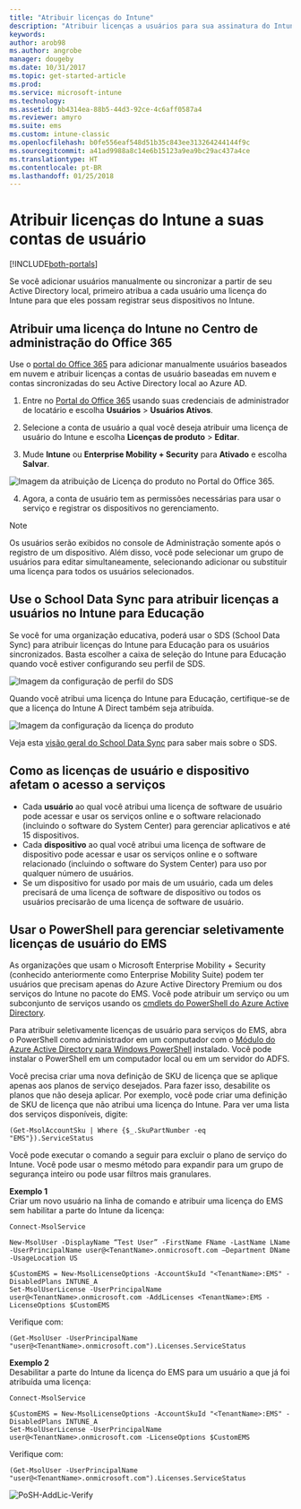 ```yaml
---
title: "Atribuir licenças do Intune"
description: "Atribuir licenças a usuários para sua assinatura do Intune"
keywords: 
author: arob98
ms.author: angrobe
manager: dougeby
ms.date: 10/31/2017
ms.topic: get-started-article
ms.prod: 
ms.service: microsoft-intune
ms.technology: 
ms.assetid: bb4314ea-88b5-44d3-92ce-4c6aff0587a4
ms.reviewer: amyro
ms.suite: ems
ms.custom: intune-classic
ms.openlocfilehash: b0fe556eaf548d51b35c843ee313264244144f9c
ms.sourcegitcommit: a41ad9988a8c14e6b15123a9ea9bc29ac437a4ce
ms.translationtype: HT
ms.contentlocale: pt-BR
ms.lasthandoff: 01/25/2018
---
```

# <a name="assign-intune-licenses-to-your-user-accounts"></a>Atribuir licenças do Intune a suas contas de usuário

[!INCLUDE[both-portals](./includes/note-for-both-portals.md)]

Se você adicionar usuários manualmente ou sincronizar a partir de seu Active Directory local, primeiro atribua a cada usuário uma licença do Intune para que eles possam registrar seus dispositivos no Intune.

## <a name="assign-an-intune-license-in-the-office-365-admin-center"></a>Atribuir uma licença do Intune no Centro de administração do Office 365

Use o [portal do Office 365](http://go.microsoft.com/fwlink/p/?LinkId=698854) para adicionar manualmente usuários baseados em nuvem e atribuir licenças a contas de usuário baseadas em nuvem e contas sincronizadas do seu Active Directory local ao Azure AD.

1.  Entre no [Portal do Office 365](http://go.microsoft.com/fwlink/p/?LinkId=698854) usando suas credenciais de administrador de locatário e escolha **Usuários** > **Usuários Ativos**.

2.  Selecione a conta de usuário a qual você deseja atribuir uma licença de usuário do Intune e escolha **Licenças de produto** > **Editar**.

3.  Mude **Intune** ou **Enterprise Mobility + Security** para **Ativado** e escolha **Salvar**.

  ![Imagem da atribuição de Licença do produto no Portal do Office 365.](./media/office-assign-license.png)

4. Agora, a conta de usuário tem as permissões necessárias para usar o serviço e registrar os dispositivos no gerenciamento.

> [!NOTE]
> Os usuários serão exibidos no console de Administração somente após o registro de um dispositivo. Além disso, você pode selecionar um grupo de usuários para editar simultaneamente, selecionando adicionar ou substituir uma licença para todos os usuários selecionados.

## <a name="use-school-data-sync-to-assign-licenses-to-users-in-intune-for-education"></a>Use o School Data Sync para atribuir licenças a usuários no Intune para Educação
Se você for uma organização educativa, poderá usar o SDS (School Data Sync) para atribuir licenças do Intune para Educação para os usuários sincronizados. Basta escolher a caixa de seleção do Intune para Educação quando você estiver configurando seu perfil de SDS.  

![Imagem da configuração de perfil do SDS](./media/i4e-sds-profile-setup-setting.png)

Quando você atribui uma licença do Intune para Educação, certifique-se de que a licença do Intune A Direct também seja atribuída.

![Imagem da configuração da licença do produto](./media/i4e-set-licenses.png)

Veja esta [visão geral do School Data Sync](https://support.office.com/article/Overview-of-School-Data-Sync-and-Classroom-f3d1147b-4ade-4905-8518-508e729f2e91?ui=en-US&rs=en-US&ad=US) para saber mais sobre o SDS.

## <a name="how-user-and-device-licenses-affect-access-to-services"></a>Como as licenças de usuário e dispositivo afetam o acesso a serviços
* Cada **usuário** ao qual você atribui uma licença de software de usuário pode acessar e usar os serviços online e o software relacionado (incluindo o software do System Center) para gerenciar aplicativos e até 15 dispositivos.
* Cada **dispositivo** ao qual você atribui uma licença de software de dispositivo pode acessar e usar os serviços online e o software relacionado (incluindo o software do System Center) para uso por qualquer número de usuários.
* Se um dispositivo for usado por mais de um usuário, cada um deles precisará de uma licença de software de dispositivo ou todos os usuários precisarão de uma licença de software de usuário.

## <a name="use-powershell-to-selectively-manage-ems-user-licenses"></a>Usar o PowerShell para gerenciar seletivamente licenças de usuário do EMS
As organizações que usam o Microsoft Enterprise Mobility + Security (conhecido anteriormente como Enterprise Mobility Suite) podem ter usuários que precisam apenas do Azure Active Directory Premium ou dos serviços do Intune no pacote do EMS. Você pode atribuir um serviço ou um subconjunto de serviços usando os [cmdlets do PowerShell do Azure Active Directory](https://msdn.microsoft.com/library/jj151815.aspx).

Para atribuir seletivamente licenças de usuário para serviços do EMS, abra o PowerShell como administrador em um computador com o [Módulo do Azure Active Directory para Windows PowerShell](https://msdn.microsoft.com/library/jj151815.aspx#bkmk_installmodule) instalado. Você pode instalar o PowerShell em um computador local ou em um servidor do ADFS.

Você precisa criar uma nova definição de SKU de licença que se aplique apenas aos planos de serviço desejados. Para fazer isso, desabilite os planos que não deseja aplicar. Por exemplo, você pode criar uma definição de SKU de licença que não atribui uma licença do Intune. Para ver uma lista dos serviços disponíveis, digite:

    (Get-MsolAccountSku | Where {$_.SkuPartNumber -eq "EMS"}).ServiceStatus

Você pode executar o comando a seguir para excluir o plano de serviço do Intune. Você pode usar o mesmo método para expandir para um grupo de segurança inteiro ou pode usar filtros mais granulares.

**Exemplo 1**<br>
Criar um novo usuário na linha de comando e atribuir uma licença do EMS sem habilitar a parte do Intune da licença:

    Connect-MsolService

    New-MsolUser -DisplayName “Test User” -FirstName FName -LastName LName -UserPrincipalName user@<TenantName>.onmicrosoft.com –Department DName -UsageLocation US

    $CustomEMS = New-MsolLicenseOptions -AccountSkuId "<TenantName>:EMS" -DisabledPlans INTUNE_A
    Set-MsolUserLicense -UserPrincipalName user@<TenantName>.onmicrosoft.com -AddLicenses <TenantName>:EMS -LicenseOptions $CustomEMS


Verifique com:

    (Get-MsolUser -UserPrincipalName "user@<TenantName>.onmicrosoft.com").Licenses.ServiceStatus

**Exemplo 2**<br>
Desabilitar a parte do Intune da licença do EMS para um usuário a que já foi atribuída uma licença:

    Connect-MsolService

    $CustomEMS = New-MsolLicenseOptions -AccountSkuId "<TenantName>:EMS" -DisabledPlans INTUNE_A
    Set-MsolUserLicense -UserPrincipalName user@<TenantName>.onmicrosoft.com -LicenseOptions $CustomEMS

Verifique com:

    (Get-MsolUser -UserPrincipalName "user@<TenantName>.onmicrosoft.com").Licenses.ServiceStatus

![PoSH-AddLic-Verify](./media/posh-addlic-verify.png)
